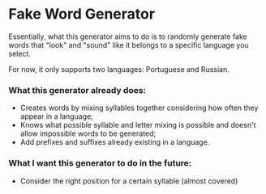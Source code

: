 # Fake Word Generator
Essentially, what this generator aims to do is to randomly generate fake words that "look" and "sound" like it belongs to a specific language you select.

For now, it only supports two languages: Portuguese and Russian.

### What this generator already does:
  * Creates words by mixing syllables together considering how often they appear in a language;
  * Knows what possible syllable and letter mixing is possible and doesn't allow impossible words to be generated;
  * Add prefixes and suffixes already existing in a language.

### What I want this generator to do in the future:
  * Consider the right position for a certain syllable (almost covered)
